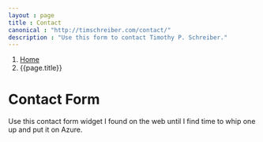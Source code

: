 ```yaml
---
layout : page
title : Contact
canonical : "http://timschreiber.com/contact/"
description : "Use this form to contact Timothy P. Schreiber."
---
```


<ol class="breadcrumb">
	<li><a href="/">Home</a></li>
	<li>{{page.title}}</li>
</ol>

<div class="col-xs-12">
	<h1 class="collapse-top-margin">Contact Form</h1>
	<p>Use this contact form widget I found on the web until I find time to whip one up and put it on Azure.</p>
	<script type="text/javascript"> id = 190709; </script>
	<script type="text/javascript" src="http://kontactr.com/wp.js"></script>
</div>
